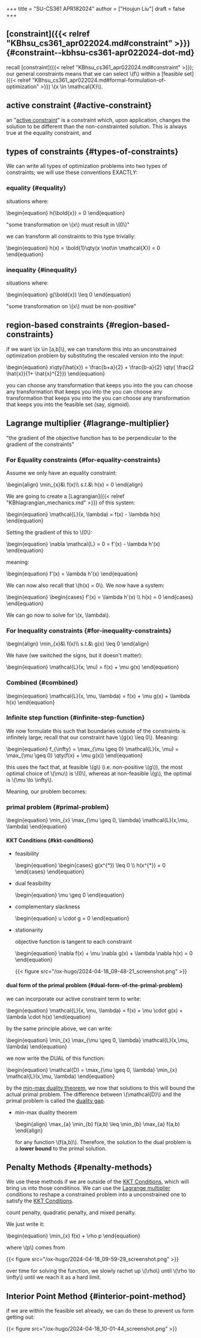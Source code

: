 +++
title = "SU-CS361 APR182024"
author = ["Houjun Liu"]
draft = false
+++

## [constraint]({{< relref "KBhsu_cs361_apr022024.md#constraint" >}}) {#constraint--kbhsu-cs361-apr022024-dot-md}

recall [constraint]({{< relref "KBhsu_cs361_apr022024.md#constraint" >}}); our general constraints means that we can select \\(f\\) within a [feasible set]({{< relref "KBhsu_cs361_apr022024.md#formal-formulation-of-optimization" >}}) \\(x \in \mathcal{X}\\).


## active constraint {#active-constraint}

an "[active constraint](#active-constraint)" is a constraint which, upon application, changes the solution to be different than the non-constrainted solution. This is always true at the equality constraint, and


## types of constraints {#types-of-constraints}

We can write all types of optimization problems into two types of constraints; we will use these conventions EXACTLY:


### equality {#equality}

situations where:

\begin{equation}
h(\bold{x}) = 0
\end{equation}

"some transformation on \\(x\\) must result in \\(0\\)"

we can transform all constraints to this type trivially:

\begin{equation}
h(x) = \bold{1}\qty(x \not\in \mathcal{X}) = 0
\end{equation}


### inequality {#inequality}

situations where:

\begin{equation}
g(\bold{x}) \leq 0
\end{equation}

"some transformation on \\(x\\) must be non-positive"


## region-based constraints {#region-based-constraints}

if we want \\(x \in [a,b]\\), we can transform this into an unconstrained optimization problem by substituting the rescaled version into the input:

\begin{equation}
x\qty(\hat{x}) = \frac{b+a}{2} + \frac{b-a}{2} \qty( \frac{2 \hat{x}}{1+ \hat{x}^{2}})
\end{equation}

you can choose any transformation that keeps you into the you can choose any transformation that keeps you into the you can choose any transformation that keeps you into the you can choose any transformation that keeps you into the feasible set (say, sigmoid).


## Lagrange multiplier {#lagrange-multiplier}

"the gradient of the objective function has to be perpendicular to the gradient of the constraints"


### For Equality constraints {#for-equality-constraints}

Assume we only have an equality constraint:

\begin{align}
\min\_{x}&\ f(x)\\\\
s.t.&\ h(x) = 0
\end{align}

We are going to create a [Lagrangian]({{< relref "KBhlagrangian_mechanics.md" >}}) of this system:

\begin{equation}
\mathcal{L}(x, \lambda) = f(x) - \lambda h(x)
\end{equation}

Setting the gradient of this to \\(0\\):

\begin{equation}
\nabla \mathcal{L} = 0 = f'(x) - \lambda h'(x)
\end{equation}

meaning:

\begin{equation}
f'(x) = \lambda h'(x)
\end{equation}

We can now also recall that \\(h(x) = 0\\). We now have a system:

\begin{equation}
\begin{cases}
f'(x) = \lambda h'(x) \\\\
h(x) = 0
\end{cases}
\end{equation}

We can go now to solve for \\(x, \lambda\\).


### For Inequality constraints {#for-inequality-constraints}

\begin{align}
\min\_{x}&\ f(x)\\\\
s.t.&\ g(x) \leq 0
\end{align}

We have (we switched the signs, but it doesn't matter):

\begin{equation}
\mathcal{L}(x, \mu) = f(x) + \mu g(x)
\end{equation}


### Combined {#combined}

\begin{equation}
\mathcal{L}(x, \mu, \lambda) = f(x) + \mu g(x) + \lambda h(x)
\end{equation}


### Infinite step function {#infinite-step-function}

We now formulate this such that boundaries outside of the constraints is infinitely large; recall that our constraint have \\(g(x) \leq 0\\). Meaning:

\begin{equation}
f\_{\infty} = \max\_{\mu \geq 0} \mathcal{L}(x, \mu) = \max\_{\mu \geq 0} \qty(f(x) + \mu g(x))
\end{equation}

this uses the fact that, at feasible \\(g\\) (i.e. non-positive \\(g\\)), the most optimal choice of \\(\mu\\) is \\(0\\), whereas at non-feasible \\(g\\), the optimal is \\(\mu \to \infty\\).

Meaning, our problem becomes:


### primal problem {#primal-problem}

\begin{equation}
\min\_{x} \max\_{\mu \geq 0, \lambda} \mathcal{L}(x,\mu, \lambda)
\end{equation}


#### KKT Conditions {#kkt-conditions}

<!--list-separator-->

-  feasibility

    \begin{equation}
    \begin{cases}
    g(x^{\*}) \leq  0 \\\\
    h(x^{\*}) = 0
    \end{cases}
    \end{equation}

<!--list-separator-->

-  dual feasibility

    \begin{equation}
    \mu \geq 0
    \end{equation}

<!--list-separator-->

-  complementary slackness

    \begin{equation}
    u \cdot g = 0
    \end{equation}

<!--list-separator-->

-  stationarity

    objective function is tangent to each constraint

    \begin{equation}
    \nabla f(x) + \mu \nabla g(x) + \lambda \nabla h(x) = 0
    \end{equation}

    {{< figure src="/ox-hugo/2024-04-18_09-48-21_screenshot.png" >}}


#### dual form of the primal problem {#dual-form-of-the-primal-problem}

we can incorporate our active constraint term to write:

\begin{equation}
\mathcal{L}(x, \mu, \lambda) = f(x) + \mu \cdot g(x) + \lambda \cdot h(x)
\end{equation}

by the same principle above, we can write:

\begin{equation}
\min\_{x} \max\_{\mu \geq 0, \lambda} \mathcal{L}(x,\mu, \lambda)
\end{equation}

we now write the DUAL of this function:

\begin{equation}
\mathcal{D} = \max\_{\mu \geq 0, \lambda} \min\_{x} \mathcal{L}(x,\mu, \lambda)
\end{equation}

by the [min-max duality theorem](#min-max-duality-theorem), we now that solutions to this will bound the actual primal problem. The difference between \\(\mathcal{D}\\) and the primal problem is called the [duality gap](#dual-form-of-the-primal-problem).

<!--list-separator-->

-  min-max duality theorem

    \begin{align}
    \max\_{a} \min\_{b} f(a,b) \leq \min\_{b} \max\_{a} f(a,b)
    \end{align}

    for any function \\(f(a,b)\\). Therefore, the solution to the dual problem is a **lower bound** to the primal solution.


## Penalty Methods {#penalty-methods}

We use these methods if we are outside of the [KKT Conditions](#kkt-conditions), which will bring us into those conditinos. We can use the [Lagrange multiplier](#lagrange-multiplier) conditions to reshape a constrained problem into a unconstrained one to satisfy the [KKT Conditions](#kkt-conditions).

count penalty, quadratic penalty, and mixed penalty.

We just write it:

\begin{equation}
\min\_{x} f(x) + \rho p
\end{equation}

where \\(p\\) comes from

{{< figure src="/ox-hugo/2024-04-18_09-59-29_screenshot.png" >}}

over time for solving the function, we slowly rachet up \\(\rho\\) until \\(\rho \to \infty\\) until we reach it as a hard limit.


## Interior Point Method {#interior-point-method}

if we are within the feasible set already, we can do these to prevent us form getting out:

{{< figure src="/ox-hugo/2024-04-18_10-01-44_screenshot.png" >}}
